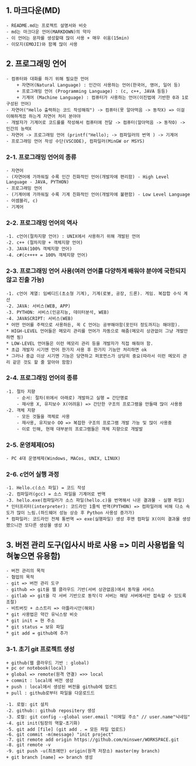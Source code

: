 ## 1. 마크다운(MD)
    
    - README.md는 프로젝트 설명서와 비슷
    - md는 마크다운 언어(MARKDOWN)의 약자
    - 이 언어는 문자를 생성할때 많이 사용 + 매우 쉬움(15min)
    - 이모지(EMOJI)와 함꼐 많이 사용

## 2. 프로그래밍 언어
    
    - 컴퓨터와 대화를 하기 위해 필요한 언어
        + 자연어(Natural Language) : 인간이 사용하는 언어(한국어, 영어, 일어 등)
        + 프로그래밍 언어 (Programming Language) : (c, c++, JAVA 등등)
        + 기계어 (Machine Language) : 컴퓨터가 사용하는 언어(이진법에 기반한 0과 1로 구성된 언어)
    - 자연어("Hello 출력하는 코드 작성해줘") -> 컴퓨터(못 알아먹음 -> 동작X) => 이걸 이해하게끔 하는게 자연어 처리 분야야
    - 개발자가 기계어로 코드를를 작성해서 컴퓨터에 전달 -> 컴퓨터(알아먹음 -> 동작O) -> 인간의 능력X
    - 자연어 -> 프로그래밍 언어 (printf("Hello); -> 컴파일러의 번역 ) -> 기계어
    - 프로그래밍 언어 작성 수단(VSCODE), 컴파일러(MinGW or MSYS)

### 2-1. 프로그래밍 언어의 종류
   
    - 자연어
    - (자연어에 가까워질 수록 인간 친화적인 언어(개발자에 편리함) - High Level Language - JAVA, PYTHON) 
    - 프로그래밍 언어 
    - (기계어에 가까워질 수록 기계 친화적인 언어(개발자에 불편함) - Low Level Language - 어셈블리, c)
    - 기계어

### 2-2. 프로그래밍 언어의 역사
  
    -1. c언어(절차지향 언어) : UNIX에서 사용하기 위해 개발된 언어
    -2. c++ (절차지향 + 객체지향 언어) 
    -3. JAVA(100% 객체지향 언어) 
    -4. c#(c++++ = 100% 객체지향 언어)

### 2-3. 프로그래밍 언어 사용(여러 언어를 다양하게 배워야 분야에 국한되지 않고 진출 가능)
  
    -1. c언어 계열: 임베디드(초소형 기계), 기계(로봇, 공장, 드론). 게임. 복잡합 수식 계산
    -2. JAVA: 서비스(WEB, APP)
    -3. PYTHON: 서비스(인공지능, 데이터분석, WEB)
    -4. JAVASCRIPT: 서비스(WEB)  
    * 어떤 언어를 주력으로 사용하든, 꼭 C 언어는 공부해야함(포인터 정도까지는 해야함).
    * HIGH-LEVEL 언어들은 메모리 관리를 언어가 자동으로 해줌(메모리 상관없이 그냥 개발만 하면 됨)
    * LOW-LEVEL 언어들은 이런 메모리 관리 등을 개발자가 직접 해줘야 함.
    * 초급 개발자 시기엔 언어 한가지 사용 후 한가지 기능만 처리하면 ok
    * 그러나 중급 이상 시기엔 기능은 당연하고 퍼포먼스가 상당히 중요(따라서 이런 메모리 관리 같은 것도 할 줄 알아야 함함)

### 2-4. 프로그래밍 언어의 종류
  
    -1. 절차 지향
        - 순서: 절차(위에서 아래로) 개발하고 실행 = 간단명료
        - 재사용 X, 유지보수 X(어려움) => 간단한 구조의 프로그램을 만들때 많이 사용용
    -2. 객체 지향
        - 모든 것들을 객체로 사용
        - 재사용, 유지보수 OO => 복잡한 구조의 프로그램 개발 가능 및 많이 사용중
        - 이로 인해, 현재 대부분의 프로그램들은 객체 지향으로 개발발

### 2-5. 운영체제(OS)
    - PC 4대 운영체제(Windows, MACos, UNIX, LINUX)


### 2-6. c언어 실행 과정
    -1. Hello.c(소스 파일) = 코드 작성
    -2. 컴파일러(gcc) = 소스 파일을 기계어로 번역
    -3. hello.exe(컴파일러가 소스 파일(hello.c)을 번역해서 나온 결과물 - 실행 파일)
    * 인터프리터(interpreter): 코드라인 1줄씩 번역(PYTHON) => 컴파일러에 비해 다소 속도가 많이 느림.(하드웨어 성능 상승 후 Python 사용성 증가가)
    * 컴파일러: 코드라인 전체 통번역 => exe(실행파일) 생성 후엔 컴파일 X(이미 결과물 생성했으니깐 또다른 생성물 생성 X)

## 3. 버전 관리 도구(입사시 바로 사용 => 미리 사용법을 익혀놓으면 유용함)
    - 버전 관리의 목적
    - 협업의 목적
    - git => 버전 관리 도구
    - github => git을 웹 클라우드 기반(서버 상관없음)에서 동작을 서비스
    - gitlab => git을 각 서버 기반으로 동작(각 서버는 해당 서버에서만 접속할 수 있도록 조절) 
    - 비트버킷 + 소스트리 => 아틀라시안(해외)
    * git 사용법은 약간 유닉스랑 비슷
    * git init = 현 주소
    * git status = 보유 파일
    * git add = github에 추가

### 3-1. 초기 git 프로젝트 생성
    + github(웹 클라우드 기반 : global)
    + pc or notebook(local)
    + global => remote(원격 연결) =>> local
    + commit : local에 버전 생성
    + push : local에서 생성된 버전을 github에 업로드
    + pull : github로부터 파일을 다운로드드

    -1. 로컬: git 설치
    -2. github:: github repositery 생성
    -3. 로컬: git config --global user.email "이메일 주소" // user.name"닉네임"
    -4. git init(팀장의 역할-초기화)
    -5. git add [file] (git add . = 모든 파일 업로드)
    -6. git commit -m(message) "init project"
    -7. git remote add origin https://github.com/minswer/WORKSPACE.git
    -8. git remote -v
    -9. git push -u(최초에만) origin(원격 저장소) master(my branch)
    + git branch [name] => branch 생성
